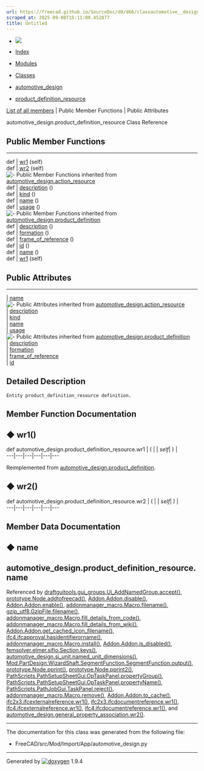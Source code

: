 ```yaml
---
url: https://freecad.github.io/SourceDoc/d8/d66/classautomotive__design_1_1product__definition__resource.html
scraped_at: 2025-09-08T15:11:00.452877
title: Untitled
---
```


  * [ ![](https://www.freecad.org/svg/logo-freecad.svg) ](https://freecadweb.org "FreeCAD")
  * [Index](../../index.html "Index")
  * [Modules](../../modules.html "Modules list")
  * [Classes](../../annotated.html "Annotated list")

  * [automotive_design](../../d4/ddf/namespaceautomotive__design.html)
  * [product_definition_resource](../../d8/d66/classautomotive__design_1_1product__definition__resource.html)

[List of all members](../../d0/d2c/classautomotive__design_1_1product__definition__resource-members.html) | Public Member Functions | Public Attributes

automotive_design.product_definition_resource Class Reference

##  Public Member Functions  
  
---  
def | [wr1](../../d8/d66/classautomotive__design_1_1product__definition__resource.html#a4416b3bba8d50f7dc48feb7cae91456f) (self)  
def | [wr2](../../d8/d66/classautomotive__design_1_1product__definition__resource.html#a694732ce2fda4be35f7c01da727cb325) (self)  
![-](../../closed.png) Public Member Functions inherited from
[automotive_design.action_resource](../../d0/d27/classautomotive__design_1_1action__resource.html)  
def | [description](../../d0/d27/classautomotive__design_1_1action__resource.html#ad98629debd7d1dc774468e7b44dff488) ()  
def | [kind](../../d0/d27/classautomotive__design_1_1action__resource.html#a24ef2ac863b1f01eff81e49e77d3e41f) ()  
def | [name](../../d0/d27/classautomotive__design_1_1action__resource.html#a49f00c283b62cd3f8bd0389a7cef782e) ()  
def | [usage](../../d0/d27/classautomotive__design_1_1action__resource.html#a5ce2710417a1272d3c9d30249bec5044) ()  
![-](../../closed.png) Public Member Functions inherited from
[automotive_design.product_definition](../../d4/d58/classautomotive__design_1_1product__definition.html)  
def | [description](../../d4/d58/classautomotive__design_1_1product__definition.html#a58cb52f44a4441ea673ed0aff497c914) ()  
def | [formation](../../d4/d58/classautomotive__design_1_1product__definition.html#a98dbb0d84aecb4328e2bef8b3ddd8857) ()  
def | [frame_of_reference](../../d4/d58/classautomotive__design_1_1product__definition.html#a6f9b3aa7c41082bcb7e39a672e5e0a81) ()  
def | [id](../../d4/d58/classautomotive__design_1_1product__definition.html#a4d690bb89fce2f1f2216b48a18b7fbe7) ()  
def | [name](../../d4/d58/classautomotive__design_1_1product__definition.html#af30cdc32f78e3ae217100823a8311f40) ()  
def | [wr1](../../d4/d58/classautomotive__design_1_1product__definition.html#ae210ae4d2bb5c5fc9e2d860c736e4cd5) (self)  
  
##  Public Attributes  
  
---  
|
[name](../../d8/d66/classautomotive__design_1_1product__definition__resource.html#a647666777d36d42d632d069d154efa3e)  
![-](../../closed.png) Public Attributes inherited from
[automotive_design.action_resource](../../d0/d27/classautomotive__design_1_1action__resource.html)  
|
[description](../../d0/d27/classautomotive__design_1_1action__resource.html#ada2da6dd9210762473887012c0d31343)  
|
[kind](../../d0/d27/classautomotive__design_1_1action__resource.html#ad74e86c0503859effce4bcfe272ed446)  
|
[name](../../d0/d27/classautomotive__design_1_1action__resource.html#a8b3657b5bf4476e7f990204defc533ee)  
|
[usage](../../d0/d27/classautomotive__design_1_1action__resource.html#a62b23a46ddc53041c77b24d5649457b8)  
![-](../../closed.png) Public Attributes inherited from
[automotive_design.product_definition](../../d4/d58/classautomotive__design_1_1product__definition.html)  
|
[description](../../d4/d58/classautomotive__design_1_1product__definition.html#a63736501abcb3ddc06ad246540f8d617)  
|
[formation](../../d4/d58/classautomotive__design_1_1product__definition.html#a08ab611db0df1e3ade6231cdd18e6375)  
|
[frame_of_reference](../../d4/d58/classautomotive__design_1_1product__definition.html#a58b16469edf5835d39d8e336d6613d46)  
|
[id](../../d4/d58/classautomotive__design_1_1product__definition.html#ab14f72d892d5a5198fdbec575a9ee8f2)  
  
## Detailed Description

    
    
    Entity product_definition_resource definition.

## Member Function Documentation

## ◆ wr1()

def automotive_design.product_definition_resource.wr1  | ( |  | _self_| ) |   
---|---|---|---|---|---  
  
Reimplemented from
[automotive_design.product_definition](../../d4/d58/classautomotive__design_1_1product__definition.html#ae210ae4d2bb5c5fc9e2d860c736e4cd5).

## ◆ wr2()

def automotive_design.product_definition_resource.wr2  | ( |  | _self_| ) |   
---|---|---|---|---|---  
  
## Member Data Documentation

## ◆ name

automotive_design.product_definition_resource.name  
---  
  
Referenced by
[draftguitools.gui_groups.Ui_AddNamedGroup.accept()](../../d3/df7/classdraftguitools_1_1gui__groups_1_1Ui__AddNamedGroup.html#a9ea5973817eab7d74792f5b109a01466),
[prototype.Node.addtofreecad()](../../d2/d62/classprototype_1_1Node.html#adc095cc5636da029d1e0d9cef8859701),
[Addon.Addon.disable()](../../d8/d91/classAddon_1_1Addon.html#ae714705a38afe9f13cd2b17580178b31),
[Addon.Addon.enable()](../../d8/d91/classAddon_1_1Addon.html#a79d327ec9a0b4e85e9e96cfad4003ed6),
[addonmanager_macro.Macro.filename()](../../d1/dca/classaddonmanager__macro_1_1Macro.html#a5de4e6a1f3c41dce24066111955cd706),
[gzip_utf8.GzipFile.filename()](../../d2/dbe/classgzip__utf8_1_1GzipFile.html#ab56fe84a4eb08c44e7a0026280c01229),
[addonmanager_macro.Macro.fill_details_from_code()](../../d1/dca/classaddonmanager__macro_1_1Macro.html#a49b8d021a9b8255f8a490e880eb15489),
[addonmanager_macro.Macro.fill_details_from_wiki()](../../d1/dca/classaddonmanager__macro_1_1Macro.html#afc7e62120da96fc1be9dd2b4bd28ddac),
[Addon.Addon.get_cached_icon_filename()](../../d8/d91/classAddon_1_1Addon.html#a7b026027a2904028032edbe3e99e2cbd),
[ifc4.ifcapproval.hasidentifierorname()](../../df/d91/classifc4_1_1ifcapproval.html#a54f558ba3b17fad5fc6579e9d5f50947),
[addonmanager_macro.Macro.install()](../../d1/dca/classaddonmanager__macro_1_1Macro.html#ae770ab07dcecebae2b7414f278b227fe),
[Addon.Addon.is_disabled()](../../d8/d91/classAddon_1_1Addon.html#a5752a95fcf0c51ed06f9841b381d3e50),
[femsolver.elmer.sifio.Section.keys()](../../db/dab/classfemsolver_1_1elmer_1_1sifio_1_1Section.html#ab5b099447f66f33743850697f0e20de4),
[automotive_design.si_unit.named_unit_dimensions()](../../d5/d77/classautomotive__design_1_1si__unit.html#a68eb7954eb09daa334bc8f2c2abbe5f9),
[Mod.PartDesign.WizardShaft.SegmentFunction.SegmentFunction.output()](../../de/d2e/classMod_1_1PartDesign_1_1WizardShaft_1_1SegmentFunction_1_1SegmentFunction.html#aeedd5f59969cc27432880d1916f3d7f9),
[prototype.Node.pprint()](../../d2/d62/classprototype_1_1Node.html#a5ae181c34e48238d2364b0ba4960c252),
[prototype.Node.pprint2()](../../d2/d62/classprototype_1_1Node.html#aaedcc4ba1fb305c7ddcc025235043cd5),
[PathScripts.PathSetupSheetGui.OpTaskPanel.propertyGroup()](../../df/dbe/classPathScripts_1_1PathSetupSheetGui_1_1OpTaskPanel.html#a69cbbaadcb9cff7b526af2c743041d7b),
[PathScripts.PathSetupSheetGui.OpTaskPanel.propertyName()](../../df/dbe/classPathScripts_1_1PathSetupSheetGui_1_1OpTaskPanel.html#ad9bd0e0149d1bc42fc8e89a290de4910),
[PathScripts.PathJobGui.TaskPanel.reject()](../../dc/d2a/classPathScripts_1_1PathJobGui_1_1TaskPanel.html#a54fd97ba9b0060fa8fed8a43c360da0c),
[addonmanager_macro.Macro.remove()](../../d1/dca/classaddonmanager__macro_1_1Macro.html#ad13245288f8beb62d92cb458a2d2ce05),
[Addon.Addon.to_cache()](../../d8/d91/classAddon_1_1Addon.html#aba84dd320889a7cb37c99a8b8cdc87f5),
[ifc2x3.ifcexternalreference.wr1()](../../dd/dec/classifc2x3_1_1ifcexternalreference.html#ae8dab59397d2468ff7fe0a10f42b75b2),
[ifc2x3.ifcdocumentreference.wr1()](../../df/dd6/classifc2x3_1_1ifcdocumentreference.html#a7d5fdb1cb0dee567c44834b868c5cdad),
[ifc4.ifcexternalreference.wr1()](../../d5/dd9/classifc4_1_1ifcexternalreference.html#a0e6ba5265c69b44700e8d9b179e9f240),
[ifc4.ifcdocumentreference.wr1()](../../d7/d2b/classifc4_1_1ifcdocumentreference.html#a8779d74c67e647441d1fb20c76f44f97),
and
[automotive_design.general_property_association.wr2()](../../d2/df3/classautomotive__design_1_1general__property__association.html#ae7f46462c59bc4e541a5d2511631eb65).

* * *

The documentation for this class was generated from the following file:

  * FreeCAD/src/Mod/Import/App/automotive_design.py

* * *

Generated by
[![doxygen](../../doxygen.svg)](https://www.doxygen.org/index.html) 1.9.4

